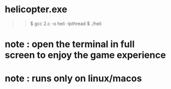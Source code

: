 # helicopter.exe

>>$ gcc 2.c -o heli -lpthread
>>$ ./heli

# note : open the terminal in full screen to enjoy the game experience
# note : runs only on linux/macos
